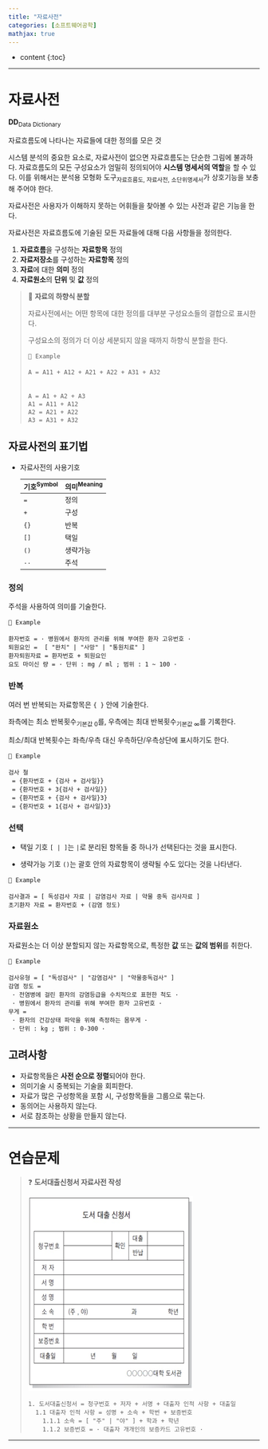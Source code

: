 ```yaml
---
title: "자료사전"
categories: [소프트웨어공학]
mathjax: true
---
```


* content
{:toc}
---

# 자료사전

**DD**<sub>Data Dictionary</sub>

자료흐름도에 나타나는 자료들에 대한 정의를 모은 것

시스템 분석의 중요한 요소로, 자료사전이 없으면 자료흐름도는 단순한 그림에 불과하다. 자료흐름도의 모든 구성요소가 엄밀히 정의되어야 **시스템 명세서의 역할**을 할 수 있다. 이를 위해서는 분석용 모형화 도구<sub>자료흐름도, 자료사전, 소단위명세서</sub>가 상호기능을 보충해 주어야 한다.

자료사전은 사용자가 이해하지 못하는 어휘들을 찾아볼 수 있는 사전과 같은 기능을 한다.

자료사전은 자료흐름도에 기술된 모든 자료들에 대해 다음 사항들을 정의한다.

1. **자료흐름**을 구성하는 **자료항목** 정의
2. **자료저장소**를 구성하는 **자료항목** 정의
3. **자료**에 대한 **의미** 정의
4. **자료원소**의 **단위** 및 **값** 정의

> 📒 **자료의 하향식 분할**
>
> 자료사전에서는 어떤 항목에 대한 정의를 대부분 구성요소들의 결합으로 표시한다.
>
> 구성요소의 정의가 더 이상 세분되지 않을 때까지 하향식 분할을 한다.
>
> ```
> 🧀 Example
> 
> A = A11 + A12 + A21 + A22 + A31 + A32
> 
> 
> A = A1 + A2 + A3
> A1 = A11 + A12
> A2 = A21 + A22
> A3 = A31 + A32
> ```

## 자료사전의 표기법

- 자료사전의 사용기호

  | 기호<sup>Symbol</sup> | 의미<sup>Meaning</sup> |
  | --------------------- | ---------------------- |
  | `=`                   | 정의                   |
  | `+`                   | 구성                   |
  | `{}`                  | 반복                   |
  | `[]`                  | 택일                   |
  | `()`                  | 생략가능               |
  | `··`                  | 주석                   |


### 정의

주석을 사용하여 의미를 기술한다.

```
🧀 Example

환자번호 = · 병원에서 환자의 관리를 위해 부여한 환자 고유번호 ·
퇴원요인 =  [ "완치" | "사망" | "통원치료" ]
환자퇴원자료 = 환자번호 + 퇴원요인
요도 마이신 량 = · 단위 : mg / ml ; 범위 : 1 ~ 100 ·
```

### 반복

여러 번 반복되는 자료항목은 `{ }` 안에 기술한다.

좌측에는 최소 반복횟수<sub>기본값 0</sub>를, 우측에는 최대 반복횟수<sub>기본값 ∞</sub>를 기록한다.

최소/최대 반복횟수는 좌측/우측 대신 우측하단/우측상단에 표시하기도 한다. 

```
🧀 Example

검사 철 
 = {환자번호 + {검사 + 검사일}}
 = {환자번호 + 3{검사 + 검사일}}
 = {환자번호 + {검사 + 검사일}3}
 = {환자번호 + 1{검사 + 검사일}3}
```

### 선택

- 택일 기호 `[ | ]`는 `|`로 분리된 항목들 중 하나가 선택된다는 것을 표시한다.

- 생략가능 기호 `()`는 괄호 안의 자료항목이 생략될 수도 있다는 것을 나타낸다.

```
🧀 Example

검사결과 = [ 독성검사 자료 | 감염검사 자료 | 약물 중독 검사자료 ]
초기환자 자료 = 환자번호 + (감염 정도)
```

### 자료원소

자료원소는 더 이상 분할되지 않는 자료항목으로, 특정한 **값** 또는 **값의 범위**를 취한다.

```
🧀 Example

검사유형 = [ "독성검사" | "감염검사" | "약물중독검사" ]
감염 정도 = 
 · 전염병에 걸린 환자의 감염등급을 수치적으로 표현한 척도 ·
 · 병원에서 환자의 관리를 위해 부여한 환자 고유번호 ·
무게 =
 · 환자의 건강상태 파악을 위해 측정하는 몸무게 ·
 · 단위 : kg ; 범위 : 0-300 ·
```

## 고려사항

- 자료항목들은 **사전 순으로 정렬**되어야 한다.
- 의미기술 시 중복되는 기술을 회피한다.
- 자료가 많은 구성항목을 포함 시, 구성항목들을 그룹으로 묶는다.
- 동의어는 사용하지 않는다.
- 서로 참조하는 상황을 만들지 않는다.

---

# 연습문제

> ❓ **도서대출신청서 자료사전 작성**
>
> ![](https://github.com/B31l/B31l/blob/main/_posts/%EC%86%8C%ED%94%84%ED%8A%B8%EC%9B%A8%EC%96%B4%EA%B3%B5%ED%95%99/20221021-01-%EB%8F%84%EC%84%9C%EB%8C%80%EC%B6%9C%EC%8B%A0%EC%B2%AD%EC%84%9C.png?raw=true)
>
> ```
>1. 도서대출신청서 = 청구번호 + 저자 + 서명 + 대출자 인적 사항 + 대출일
>   1.1 대출자 인적 사항 = 성명 + 소속 + 학번 + 보증번호
>     1.1.1 소속 = [ "주" | "야" ] + 학과 + 학년
>     1.1.2 보증번호 = · 대출자 개개인의 보증카드 고유번호 ·
> ```

---
